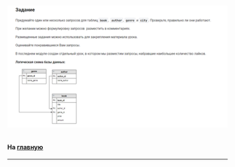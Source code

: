 

<img src="../art/2.2.9.task.png" alt="solution" >

```sql 

```
#### На [главную](https://github.com/BEPb/stepik_sql#readme)

---


